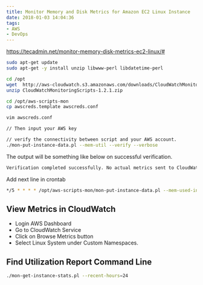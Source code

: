 ```yaml
---
title: Monitor Memory and Disk Metrics for Amazon EC2 Linux Instance
date: 2018-01-03 14:04:36
tags:
- AWS
- DevOps
---
```


https://tecadmin.net/monitor-memory-disk-metrics-ec2-linux/#

<!-- More -->

```sh
sudo apt-get update
sudo apt-get -y install unzip libwww-perl libdatetime-perl

cd /opt
wget  http://aws-cloudwatch.s3.amazonaws.com/downloads/CloudWatchMonitoringScripts-1.2.1.zip
unzip CloudWatchMonitoringScripts-1.2.1.zip

cd /opt/aws-scripts-mon
cp awscreds.template awscreds.conf

vim awscreds.conf

// Then input your AWS key

// verify the connectivity between script and your AWS account.
./mon-put-instance-data.pl --mem-util --verify --verbose
```

The output will be something like below on successful verification.

```sh
Verification completed successfully. No actual metrics sent to CloudWatch.
```

Add next line in crontab

```sh
*/5 * * * * /opt/aws-scripts-mon/mon-put-instance-data.pl --mem-used-incl-cache-buff --mem-util --disk-space-util --disk-path=/ --from-cron
```

## View Metrics in CloudWatch

- Login AWS Dashboard
- Go to CloudWatch Service
- Click on Browse Metrics button
- Select Linux System under Custom Namespaces.

## Find Utilization Report Command Line

```sh
./mon-get-instance-stats.pl --recent-hours=24
```

